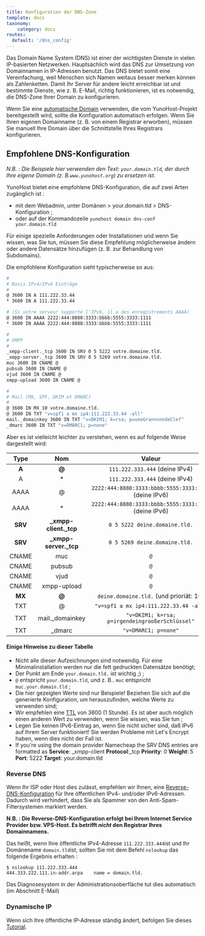```yaml
---
title: Konfiguration der DNS-Zone
template: docs
taxonomy:
    category: docs
routes:
  default: '/dns_config'
---
```


Das Domain Name System (DNS) ist einer der wichtigsten Dienste in vielen IP-basierten Netzwerken.
Hauptsächlich wird das DNS zur Umsetzung von Domainnamen in IP-Adressen benutzt. Das DNS bietet somit eine Vereinfachung, weil Menschen sich Namen weitaus besser merken können als Zahlenketten. Damit
Ihr Server für andere leicht erreichbar ist und bestimmte Dienste, wie z. B. E-Mail, richtig funktionieren, ist es notwendig, die DNS-Zone Ihrer Domain zu konfigurieren.

Wenn Sie eine [automatische Domain](/dns_nohost_me) verwenden, die vom YunoHost-Projekt bereitgestellt wird,
sollte die Konfiguration automatisch erfolgen. Wenn Sie Ihren eigenen Domainname
(z. B. von einem Registrar erworben), müssen Sie manuell Ihre
Domain über die Schnittstelle Ihres Registrars konfigurieren.

## Empfohlene DNS-Konfiguration

_N.B. : Die Beispiele hier verwenden den Text: `your.domain.tld`, der durch Ihre eigene Domain (z. B.`www.yunohost.org`) zu ersetzen ist._

YunoHost bietet eine empfohlene DNS-Konfiguration, die auf zwei Arten zugänglich ist :

- mit dem Webadmin, unter Domänen > your.domain.tld > DNS-Konfiguration ;
- oder auf der Kommandozeile  `yunohost domain dns-conf your.domain.tld`

Für einige spezielle Anforderungen oder Installationen und wenn Sie wissen,
was Sie tun, müssen Sie diese Empfehlung möglicherweise ändern oder
andere Datensätze hinzufügen (z. B. zur Behandlung von Subdomains).

Die empfohlene Konfiguration sieht typischerweise so aus:

```bash
#
# Basis IPv4/IPv6 Einträge
#
@ 3600 IN A 111.222.33.44
* 3600 IN A 111.222.33.44

# (Si votre serveur supporte l'IPv6, il a des enregistrements AAAA)
@ 3600 IN AAAA 2222:444:8888:3333:bbbb:5555:3333:1111
* 3600 IN AAAA 2222:444:8888:3333:bbbb:5555:3333:1111

#
# XMPP
#
_xmpp-client._tcp 3600 IN SRV 0 5 5222 votre.domaine.tld.
_xmpp-server._tcp 3600 IN SRV 0 5 5269 votre.domaine.tld.
muc 3600 IN CNAME @
pubsub 3600 IN CNAME @
vjud 3600 IN CNAME @
xmpp-upload 3600 IN CNAME @

#
# Mail (MX, SPF, DKIM et DMARC)
#
@ 3600 IN MX 10 votre.domaine.tld.
@ 3600 IN TXT "v=spf1 a mx ip4:111.222.33.44 -all"
mail._domainkey 3600 IN TXT "v=DKIM1; k=rsa; p=uneGrannnnndeClef"
_dmarc 3600 IN TXT "v=DMARC1; p=none"
```

Aber es ist vielleicht leichter zu verstehen, wenn es auf folgende Weise
dargestellt wird:

| Type    | Nom                    | Valeur                                                 |
| :-----: | :--------------------: | :----------------------------------------------------: |
|  **A**  |   **@**                |  `111.222.333.444` (deine IPv4)                        |
|    A    |   *                    |  `111.222.333.444` (deine IPv4)                        |
|  AAAA   |   @                    |  `2222:444:8888:3333:bbbb:5555:3333:1111` (deine IPv6) |
|  AAAA   |   *                    |  `2222:444:8888:3333:bbbb:5555:3333:1111` (deine IPv6) |
| **SRV** | **_xmpp-client._tcp**  |  `0 5 5222 deine.domaine.tld.`                         |
| **SRV** | **_xmpp-server._tcp**  |  `0 5 5269 deine.domaine.tld.`                         |
|  CNAME  |   muc                  |  `@`                                                   |
|  CNAME  |   pubsub               |  `@`                                                   |
|  CNAME  |   vjud                 |  `@`                                                   |
|  CNAME  |   xmpp-upload          |  `@`                                                   |
| **MX**  | **@**                  |  `deine.domaine.tld.`     (und prioriät: 10)           |
|   TXT   |   @                    |  `"v=spf1 a mx ip4:111.222.33.44 -all"`                |
|   TXT   |  mail._domainkey       |  `"v=DKIM1; k=rsa; p=irgendeingrooßerSchlüssel"`       |
|   TXT   |  _dmarc                |  `"v=DMARC1; p=none"`                                  |

#### Einige Hinweise zu dieser Tabelle

- Nicht alle dieser Aufzeichnungen sind notwendig. Für eine Minimalinstallation werden nur die fett gedruckten Datensätze benötigt;
- Der Punkt am Ende `your.domain.tld.` ist wichtig ;) ;
- `@` entspricht `your.domain.tld`, und z. B.. `muc` entspricht `muc.your.domain.tld` ;
- Die hier gezeigten Werte sind nur Beispiele! Beziehen Sie sich auf die generierte Konfiguration, um herauszufinden, welche Werte zu verwenden sind;
- Wir empfehlen eine [TTL](https://de.wikipedia.org/wiki/Time_to_Live#Domain_Name_System) von 3600 (1 Stunde). Es ist aber auch möglich einen anderen Wert zu verwenden, wenn Sie wissen, was Sie tun ;
- Legen Sie keinen IPv6-Eintrag an, wenn Sie nicht sicher sind, daß IPv6 auf Ihrem Server funktioniert! Sie werden Probleme mit Let's Encrypt haben, wenn dies nicht der Fall ist.
- If you're using the domain provider Namecheap the SRV DNS entries are formatted as **Service**: _xmpp-client **Protocol**:_tcp **Priority**: 0 **Weight**: 5 **Port**: 5222 **Target**: your.domain.tld

### Reverse DNS

Wenn Ihr ISP oder Host dies zulässt, empfehlen wir Ihnen, eine
 [Reverse-DNS-Konfiguration](https://de.wikipedia.org/wiki/Reverse_DNS)
für Ihre öffentlichen IPv4- und/oder IPv6-Adressen. Dadurch wird verhindert, dass Sie als Spammer von den Anti-Spam-Filtersystemen markiert werden.

**N.B. : Die Reverse-DNS-Konfiguration erfolgt bei Ihrem Internet Service Provider bzw. VPS-Host. Es betrifft _nicht_ den Registrar Ihres Domainnamens.**

Das heißt, wenn Ihre öffentliche IPv4-Adresse `111.222.333.444`ist  und Ihr
Domänename `domain.tld`ist, sollten Sie mit dem Befehl
`nslookup` das folgende Ergebnis erhalten :

```shell
$ nslookup 111.222.333.444
444.333.222.111.in-addr.arpa    name = domain.tld.
```

Das Diagnosesystem in der Administrationsoberfläche tut dies automatisch (im Abschnitt E-Mail)

### Dynamische IP

Wenn sich Ihre öffentliche IP-Adresse ständig ändert, befolgen Sie dieses [Tutorial](/dns_dynamicip).
